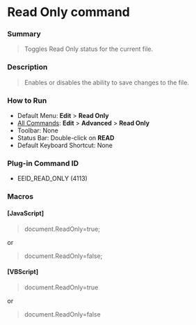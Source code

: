 # Read Only command

### Summary

> Toggles Read Only status for the current file.

### Description

> Enables or disables the ability to save changes to the file.

### How to Run

- Default Menu: **Edit** \> **Read Only**
- [All Commands](../tools/all_commands): **Edit** \> **Advanced**
\> **Read Only**
- Toolbar: None
- Status Bar: Double-click on **READ**
- Default Keyboard Shortcut: None

### Plug-in Command ID

- EEID\_READ\_ONLY (4113)

### Macros

#### \[JavaScript\]

> document.ReadOnly=true;

or

> document.ReadOnly=false;

#### \[VBScript\]

> document.ReadOnly=true

or

> document.ReadOnly=false
